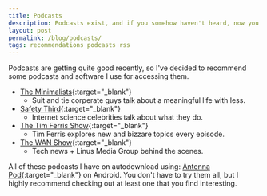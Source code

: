 ```yaml
---
title: Podcasts
description: Podcasts exist, and if you somehow haven't heard, now you have!
layout: post
permalink: /blog/podcasts/
tags: recommendations podcasts rss
---
```


Podcasts are getting quite good recently, so I've decided to recommend some podcasts and software I use for accessing them.

+ [The Minimalists](https://www.theminimalists.com/podcast/){:target="_blank"}
	+ Suit and tie corperate guys talk about a meaningful life with less.
+ [Safety Third](https://safetythirdpod.com/){:target="_blank"}
	+ Internet science celebrities talk about what they do.
+ [The Tim Ferris Show](https://tim.blog/podcast/){:target="_blank"}
	+ Tim Ferris explores new and bizzare topics every episode.
+ [The WAN Show](https://chartable.com/podcasts/the-wan-show-podcast/episodes){:target="_blank"}
	+ Tech news + Linus Media Group behind the scenes.

All of these podcasts I have on autodownload using: [Antenna Pod](https://antennapod.org/){:target="_blank"} on Android.
You don't have to try them all, but I highly recommend checking out at least one that you find interesting.